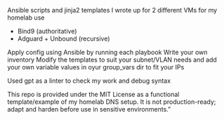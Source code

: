 Ansible scripts and jinja2 templates I wrote up for 2 different VMs for my homelab use
  - Bind9 (authoritative)
  - Adguard + Unbound (recursive)

Apply config using Ansible by running each playbook
Write your own inventory
Modify the templates to suit your subnet/VLAN needs and add your own variable values in oyur group_vars dir to fit your IPs

Used gpt as a linter to check my work and debug syntax

This repo is provided under the MIT License as a functional template/example of my homelab DNS setup. It is not production-ready; adapt and harden before use in sensitive environments.”
